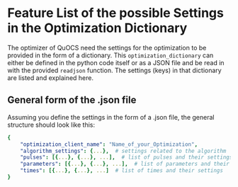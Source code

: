 # Feature List of the possible Settings in the Optimization Dictionary

The optimizer of QuOCS need the settings for the optimization to be provided in the form of a dictionary. This `optimization_dictionary` can either be defined in the python code itself or as a JSON file and be read in with the provided `readjson` function. The settings (keys) in that dictionary are listed and explained here.

## General form of the .json file

Assuming you define the settings in the form of a .json file, the general structure should look like this:

~~~yaml
{
    "optimization_client_name": "Name_of_your_Optimization",
    "algorithm_settings": {...},  # settings related to the algorithm
    "pulses": [{...}, {...}, ...],  # list of pulses and their settings
    "parameters": [{...}, {...}, ...],  # list of parameters and their settings
    "times": [{...}, {...}, ...]  # list of times and their settings
}

~~~


